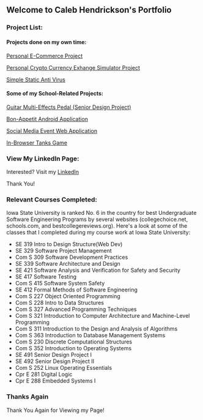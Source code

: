 ## Welcome to Caleb Hendrickson's Portfolio

### Project List:

#### Projects done on my own time:

[Personal E-Commerce Project](eStore.md)

[Personal Crypto Currency Exhange Simulator Project](ASP.NET-Core-Web-App.md)

[Simple Static Anti Virus](AntiVirus.md)


#### Some of my School-Related Projects:

[Guitar Multi-Effects Pedal (Senior Design Project)](SeniorDesign.md)

[Bon-Appetit Android Application](BonAppetit.md)

[Social Media Event Web Application](goGetters.md)

[In-Browser Tanks Game](NodejsTanks.md)


### View My LinkedIn Page:

Interested? Visit my [LinkedIn](https://www.linkedin.com/in/caleb-neal-hendrickson/)

Thank You!

### Relevant Courses Completed:

Iowa State University is ranked No. 6 in the country for best Undergraduate Software Engineering Programs by several websites (collegechoice.net, schools.com, and bestcollegereviews.org). 
Here's a look at some of the classes that I completed during my course work at Iowa State University:

- SE 319 Intro to Design Structure(Web Dev) 
- SE 329 Software Project Management
- Com S 309 Software Development Practices 
- SE 339 Software Architecture and Design 
- SE 421 Software Analysis and Verification for Safety and Security
- SE 417 Software Testing
- Com S 415 Software System Safety 
- SE 412 Formal Methods of Software Engineering
- Com S 227 Object Oriented Programming
- Com S 228 Intro to Data Structures 
- Com S 327 Advanced Programming Techniques
- Com S 321 Introduction to Computer Architecture and Machine-Level Programming
- Com S 311 Introduction to the Design and Analysis of Algorithms
- Com S 363 Introduction to Database Management Systems
- Com S 230 Discrete Computational Structures
- Com S 352 Introduction to Operating Systems
- SE 491 Senior Design Project I
- SE 492 Senior Design Project II  
- Com S 252 Linux Operating Essentials 
- Cpr E 281 Digital Logic
- Cpr E 288 Embedded Systems I 

### Thanks Again

Thank You Again for Viewing my Page!
